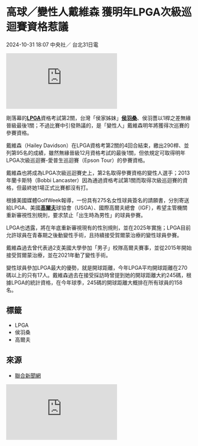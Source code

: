 # 高球／變性人戴維森 獲明年LPGA次級巡迴賽資格惹議

2024-10-31 18:07 中央社／ 台北31日電

![戴維森IG。](https://pgw.udn.com.tw/gw/photo.php?u=https://uc.udn.com.tw/photo/2024/10/31/98/30819432.jpg&x=0&y=0&sw=0&sh=0&sl=W&fw=800&exp=3600&w=930)

剛落幕的[**LPGA**](/search/tagging/2/LPGA)資格考試第2關，台灣「侯家姊妹」[**侯羽桑**](/search/tagging/2/侯羽桑)、侯羽薔以1桿之差無緣晉級最後1關；不過比賽中引發熱議的，是「變性人」戴維森明年將獲得次巡賽的參賽資格。

戴維森（Hailey Davidson）在LPGA資格考第2關的4回合結束，繳出290桿、並列第95名的成績，雖然無緣晉級12月資格考試的最後1關，但依規定可取得明年LPGA次級巡迴賽-愛普生巡迴賽（Epson Tour）的參賽資格。

戴維森也將成為LPGA次級巡迴賽史上，第2名取得參賽資格的變性人選手；2013年蘭卡斯特（Bobbi Lancaster）因為通過資格考試第1關而取得次級巡迴賽的資格，但最終她1場正式比賽都沒有打。

根據美國媒體GolfWeek報導，一份具有275名女性球員簽名的請願書，分別寄送給LPGA、美國[**高爾夫**](/search/tagging/2/高爾夫)球協會（USGA）、國際高爾夫總會（IGF），希望主管機關重新審視性別規則，要求禁止「出生時為男性」的球員參賽。

LPGA也透露，將在年底重新審視現有的性別規則，並在2025年實施；LPGA目前允許球員在青春期之後動變性手術，且持續接受賀爾蒙治療的變性球員參賽。

戴維森過去曾代表過2支美國大學參加「男子」校隊高爾夫賽事，並從2015年開始接受賀爾蒙治療，並在2021年動了變性手術。

變性球員參加LPGA最大的優勢，就是開球距離，今年LPGA平均開球距離在270碼以上的只有17人。戴維森過去在接受採訪時曾提到她的開球距離大約245碼，根據LPGA的統計資格，在今年球季，245碼的開球距離大概排在所有球員的158名。

## 標籤
- LPGA
- 侯羽桑
- 高爾夫

## 來源
- [聯合新聞網](https://udn.com/news/story/7005/8329095) 

![Image](https://pgw.udn.com.tw/gw/photo.php?u=http://uc.udn.com.tw/photo/2024/10/31/98/30818577.jpg&s=Y&x=0&y=0&sw=1277&sh=852&w=300)